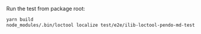 Run the test from package root:

```sh
yarn build
node_modules/.bin/loctool localize test/e2e/ilib-loctool-pendo-md-test
```
